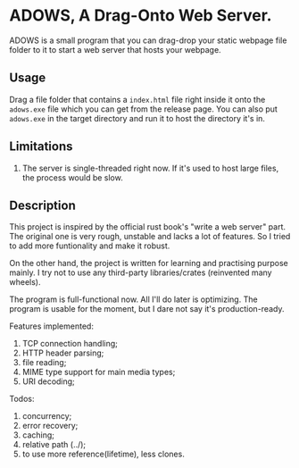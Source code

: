 # ADOWS, A Drag-Onto Web Server.


ADOWS is a small program that you can drag-drop your static webpage file folder to it to start a web server that hosts your webpage.

## Usage

Drag a file folder that contains a `index.html` file right inside it onto the `adows.exe` file which you can get from the release page.
You can also put `adows.exe` in the target directory and run it to host the directory it's in.

## Limitations

1. The server is single-threaded right now. If it's used to host large files, the process would be slow.

## Description

This project is inspired by the official rust book's "write a web server" part. The original one is very rough, unstable and lacks a lot of features. So I tried to add more funtionality and make it robust. 

On the other hand, the project is written for learning and practising purpose mainly. I try not to use any third-party libraries/crates (reinvented many wheels).

The program is full-functional now. All I'll do later is optimizing. The program is usable for the moment, but I dare not say it's production-ready.

Features implemented:
1. TCP connection handling;
2. HTTP header parsing;
3. file reading;
4. MIME type support for main media types;
5. URI decoding;

Todos:
1. concurrency;
2. error recovery;
3. caching;
4. relative path (../);
5. to use more reference(lifetime), less clones.

